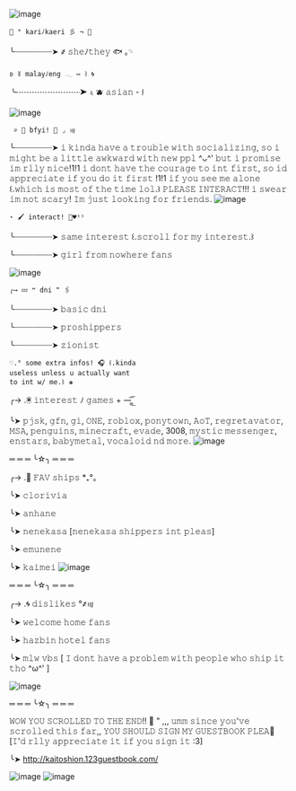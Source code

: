 ![image](https://github.com/clorivian/clorivian/assets/123318172/a49cec2b-a5b2-4470-bbed-64f1b323312c)





    💙 ° kariﾉkaeri 彡 ¬ 🪽

   ╰┈┈┈┈┈┈┈┈➤ ҂  𝚜𝚑𝚎ﾉ𝚝𝚑𝚎𝚢 🐟 ｡𓄹 

    ʚ ꒦ malayﾉeng 𓂃 ⑅ ꒱ 🌀 
  
   ╰┈┈┈┈┈┈┈┈➤ ২ 🫐 𝚊𝚜𝚒𝚊𝚗 - ⌇ 
   
![image](https://github.com/clorivian/clorivian/assets/123318172/d4757924-147a-4984-8d35-b86ae321a3d8)


     ⌕ 🌌 bfyi! 🦴 ⌟ ꩟

   ╰┈┈┈┈┈┈┈┈➤ 𝚒 𝚔𝚒𝚗𝚍𝚊 𝚑𝚊𝚟𝚎 𝚊 𝚝𝚛𝚘𝚞𝚋𝚕𝚎
   𝚠𝚒𝚝𝚑 𝚜𝚘𝚌𝚒𝚊𝚕𝚒𝚣𝚒𝚗𝚐, 𝚜𝚘 𝚒 𝚖𝚒𝚐𝚑𝚝 𝚋𝚎
   𝚊 𝚕𝚒𝚝𝚝𝚕𝚎 𝚊𝚠𝚔𝚠𝚊𝚛𝚍 𝚠𝚒𝚝𝚑 𝚗𝚎𝚠 𝚙𝚙𝚕
   ^ᴗ^' 𝚋𝚞𝚝 𝚒 𝚙𝚛𝚘𝚖𝚒𝚜𝚎 𝚒𝚖 
   𝚛𝚕𝚕𝚢 𝚗𝚒𝚌𝚎!1!1 𝚒 𝚍𝚘𝚗𝚝 𝚑𝚊𝚟𝚎 𝚝𝚑𝚎
  𝚌𝚘𝚞𝚛𝚊𝚐𝚎 𝚝𝚘 𝚒𝚗𝚝 𝚏𝚒𝚛𝚜𝚝, 𝚜𝚘
   𝚒𝚍 𝚊𝚙𝚙𝚛𝚎𝚌𝚒𝚊𝚝𝚎 𝚒𝚏 𝚢𝚘𝚞 𝚍𝚘 𝚒𝚝
   𝚏𝚒𝚛𝚜𝚝 !1!1 𝚒𝚏 𝚢𝚘𝚞 𝚜𝚎𝚎 𝚖𝚎 𝚊𝚕𝚘𝚗𝚎 ꒰.𝚠𝚑𝚒𝚌𝚑 𝚒𝚜 𝚖𝚘𝚜𝚝 𝚘𝚏 𝚝𝚑𝚎 𝚝𝚒𝚖𝚎 𝚕𝚘𝚕.꒱ 𝙿𝙻𝙴𝙰𝚂𝙴 𝙸𝙽𝚃𝙴𝚁𝙰𝙲𝚃!!! 
 𝚒 𝚜𝚠𝚎𝚊𝚛 𝚒𝚖 𝚗𝚘𝚝 𝚜𝚌𝚊𝚛𝚢! 𝙸𝚖 𝚓𝚞𝚜𝚝 𝚕𝚘𝚘𝚔𝚒𝚗𝚐 𝚏𝚘𝚛 
 𝚏𝚛𝚒𝚎𝚗𝚍𝚜. 
![image](https://github.com/stellarmelody/stellarmelody-/assets/123318172/776c1e1c-1627-4149-9484-25cba0157f4f)

    ⋆ 🖌️ interact! 📃♥︎ᵎᵎ

   ╰┈┈┈┈┈┈┈┈➤  𝚜𝚊𝚖𝚎 𝚒𝚗𝚝𝚎𝚛𝚎𝚜𝚝 ꒰.𝚜𝚌𝚛𝚘𝚕𝚕
   𝚏𝚘𝚛 𝚖𝚢 𝚒𝚗𝚝𝚎𝚛𝚎𝚜𝚝.꒱ 

   ╰┈┈┈┈┈┈┈┈➤ 𝚐𝚒𝚛𝚕 𝚏𝚛𝚘𝚖 𝚗𝚘𝚠𝚑𝚎𝚛𝚎 𝚏𝚊𝚗𝚜 

   ![image](https://github.com/stellarmelody/stellarmelody/assets/123318172/d85806c6-5d70-43b1-a002-6ccc01bb43a7)

    ╭→ 💤 ❝ dni ❞ 🖇️

   ╰┈┈┈┈┈┈┈┈➤ 𝚋𝚊𝚜𝚒𝚌 𝚍𝚗𝚒

   ╰┈┈┈┈┈┈┈┈➤ 𝚙𝚛𝚘𝚜𝚑𝚒𝚙𝚙𝚎𝚛𝚜

   ╰┈┈┈┈┈┈┈┈➤ 𝚣𝚒𝚘𝚗𝚒𝚜𝚝

    ♡.° some extra infos! 🎧 ꒰.kinda
    useless unless u actually want 
    to int w/ me.꒱⠀❀

   ╭→ .🖲️ 𝚒𝚗𝚝𝚎𝚛𝚎𝚜𝚝 ﾉ 𝚐𝚊𝚖𝚎𝚜 + —̳͟͞͞

   ╰➤ 𝚙𝚓𝚜𝚔, 𝚐𝚏𝚗, 𝚐𝚒, 𝙾𝙽𝙴, 𝚛𝚘𝚋𝚕𝚘𝚡, 𝚙𝚘𝚗𝚢𝚝𝚘𝚠𝚗,    𝙰𝚘𝚃, 𝚛𝚎𝚐𝚛𝚎𝚝𝚊𝚟𝚊𝚝𝚘𝚛, 𝙼𝚂𝙰, 𝚙𝚎𝚗𝚐𝚞𝚒𝚗𝚜, 𝚖𝚒𝚗𝚎𝚌𝚛𝚊𝚏𝚝, 𝚎𝚟𝚊𝚍𝚎, 3008, 𝚖𝚢𝚜𝚝𝚒𝚌 𝚖𝚎𝚜𝚜𝚎𝚗𝚐𝚎𝚛,  𝚎𝚗𝚜𝚝𝚊𝚛𝚜, 𝚋𝚊𝚋𝚢𝚖𝚎𝚝𝚊𝚕, 𝚟𝚘𝚌𝚊𝚕𝚘𝚒𝚍 𝚗𝚍 𝚖𝚘𝚛𝚎. 
![image](https://github.com/clorivian/clorivian/assets/123318172/4ea05f4e-bdca-4a4a-87c1-69dc9cdd1ccd)

   ═ ═ ═ ╰☆╮ ═ ═ ═

   
   ╭→ .💙 𝙵𝙰𝚅 𝚜𝚑𝚒𝚙𝚜 *₊°。

  ╰➤ 𝚌𝚕𝚘𝚛𝚒𝚟𝚒𝚊
  
  ╰➤ 𝚊𝚗𝚑𝚊𝚗𝚎

  ╰➤ 𝚗𝚎𝚗𝚎𝚔𝚊𝚜𝚊 [𝚗𝚎𝚗𝚎𝚔𝚊𝚜𝚊 𝚜𝚑𝚒𝚙𝚙𝚎𝚛𝚜 𝚒𝚗𝚝 𝚙𝚕𝚎𝚊𝚜]

  ╰➤ 𝚎𝚖𝚞𝚗𝚎𝚗𝚎

  ╰➤ 𝚔𝚊𝚒𝚖𝚎𝚒
![image](https://github.com/clorivian/clorivian/assets/123318172/821d8061-01da-47a4-ab00-79f6ae376359)

  ═ ═ ═ ╰☆╮ ═ ═ ═

  ╭→ .🌀 𝚍𝚒𝚜𝚕𝚒𝚔𝚎𝚜 °҂꩟ 

  ╰➤ 𝚠𝚎𝚕𝚌𝚘𝚖𝚎 𝚑𝚘𝚖𝚎 𝚏𝚊𝚗𝚜

  ╰➤ 𝚑𝚊𝚣𝚋𝚒𝚗 𝚑𝚘𝚝𝚎𝚕 𝚏𝚊𝚗𝚜

  ╰➤ 𝚖𝚕𝚠 𝚟𝚋𝚜 [ 𝙸 𝚍𝚘𝚗𝚝 𝚑𝚊𝚟𝚎 𝚊 𝚙𝚛𝚘𝚋𝚕𝚎𝚖 𝚠𝚒𝚝𝚑
  𝚙𝚎𝚘𝚙𝚕𝚎 𝚠𝚑𝚘 𝚜𝚑𝚒𝚙 𝚒𝚝 𝚝𝚑𝚘 ^ω^' ]

![image](https://github.com/clorivian/clorivian/assets/123318172/0a210076-9a30-46e3-b873-d5e138d81410)

  ═ ═ ═ ╰☆╮ ═ ═ ═

  𝚆𝙾𝚆 𝚈𝙾𝚄 𝚂𝙲𝚁𝙾𝙻𝙻𝙴𝙳 𝚃𝙾 𝚃𝙷𝙴 𝙴𝙽𝙳!! 🌌 " 
  ,,, 𝚞𝚖𝚖 𝚜𝚒𝚗𝚌𝚎 𝚢𝚘𝚞'𝚟𝚎 𝚜𝚌𝚛𝚘𝚕𝚕𝚎𝚍
𝚝𝚑𝚒𝚜 𝚏𝚊𝚛,, 𝚈𝙾𝚄 𝚂𝙷𝙾𝚄𝙻𝙳 𝚂𝙸𝙶𝙽 𝙼𝚈 
𝙶𝚄𝙴𝚂𝚃𝙱𝙾𝙾𝙺 𝙿𝙻𝙴𝙰🙏 [𝙸'𝚍 𝚛𝚕𝚕𝚢 𝚊𝚙𝚙𝚛𝚎𝚌𝚒𝚊𝚝𝚎 
𝚒𝚝 𝚒𝚏 𝚢𝚘𝚞 𝚜𝚒𝚐𝚗 𝚒𝚝 :3]

 ╰➤ http://kaitoshion.123guestbook.com/
  
 
 ![image](https://github.com/stellarmelody/stellarmelody/assets/123318172/85ad2adc-ac05-42c3-8299-3738d6d2d99e) ![image](https://github.com/stellarmelody/stellarmelody/assets/123318172/34ca6570-a5ff-430f-901c-eb5912e575c4)


